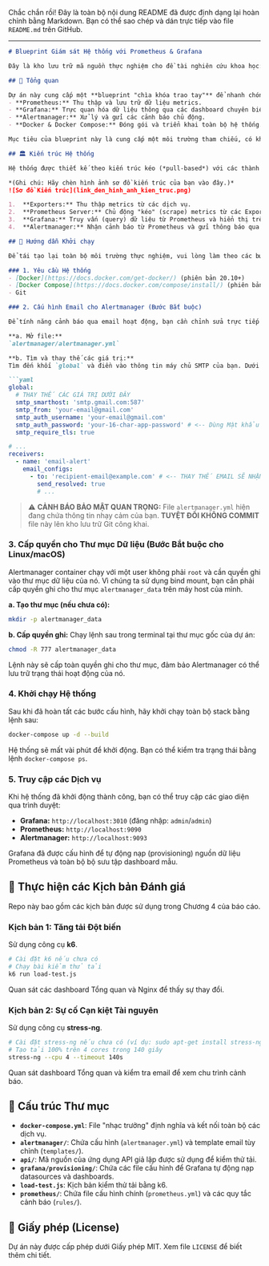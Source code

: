 Chắc chắn rồi! Đây là toàn bộ nội dung README đã được định dạng lại hoàn chỉnh bằng Markdown. Bạn có thể sao chép và dán trực tiếp vào file `README.md` trên GitHub.

---
```markdown
# Blueprint Giám sát Hệ thống với Prometheus & Grafana

Đây là kho lưu trữ mã nguồn thực nghiệm cho đề tài nghiên cứu khoa học: **"Ứng dụng Prometheus, Grafana trong Giám sát, Đánh giá Hiệu năng và Trạng thái của Hệ thống theo Thời gian thực"**.

## 📖 Tổng quan

Dự án này cung cấp một **blueprint "chìa khóa trao tay"** để nhanh chóng triển khai một hệ thống giám sát toàn diện cho một stack ứng dụng backend điển hình. Giải pháp sử dụng các công nghệ mã nguồn mở tiêu chuẩn ngành:
- **Prometheus:** Thu thập và lưu trữ dữ liệu metrics.
- **Grafana:** Trực quan hóa dữ liệu thông qua các dashboard chuyên biệt.
- **Alertmanager:** Xử lý và gửi các cảnh báo chủ động.
- **Docker & Docker Compose:** Đóng gói và triển khai toàn bộ hệ thống.

Mục tiêu của blueprint này là cung cấp một môi trường tham chiếu, có khả năng tái lập cao, phục vụ cho việc học tập, nghiên cứu và có thể làm nền tảng để phát triển cho các hệ thống trong thực tế.

## 🏛️ Kiến trúc Hệ thống

Hệ thống được thiết kế theo kiến trúc kéo (*pull-based*) với các thành phần được module hóa:

*(Ghi chú: Hãy chèn hình ảnh sơ đồ kiến trúc của bạn vào đây.)*
![Sơ đồ Kiến trúc](link_den_hinh_anh_kien_truc.png)

1.  **Exporters:** Thu thập metrics từ các dịch vụ.
2.  **Prometheus Server:** Chủ động "kéo" (scrape) metrics từ các Exporter.
3.  **Grafana:** Truy vấn (query) dữ liệu từ Prometheus và hiển thị trên các dashboard.
4.  **Alertmanager:** Nhận cảnh báo từ Prometheus và gửi thông báo qua các kênh đã cấu hình.

## 🚀 Hướng dẫn Khởi chạy

Để tái tạo lại toàn bộ môi trường thực nghiệm, vui lòng làm theo các bước sau.

### 1. Yêu cầu Hệ thống
- [Docker](https://docs.docker.com/get-docker/) (phiên bản 20.10+)
- [Docker Compose](https://docs.docker.com/compose/install/) (phiên bản V2+)
- Git

### 2. Cấu hình Email cho Alertmanager (Bước Bắt buộc)

Để tính năng cảnh báo qua email hoạt động, bạn cần chỉnh sửa trực tiếp file cấu hình của Alertmanager.

**a. Mở file:**
`alertmanager/alertmanager.yml`

**b. Tìm và thay thế các giá trị:**
Tìm đến khối `global` và điền vào thông tin máy chủ SMTP của bạn. Dưới đây là ví dụ sử dụng Gmail với Mật khẩu Ứng dụng:

```yaml
global:
  # THAY THẾ CÁC GIÁ TRỊ DƯỚI ĐÂY
  smtp_smarthost: 'smtp.gmail.com:587'
  smtp_from: 'your-email@gmail.com'
  smtp_auth_username: 'your-email@gmail.com'
  smtp_auth_password: 'your-16-char-app-password' # <-- Dùng Mật khẩu Ứng dụng của Google
  smtp_require_tls: true

# ...
receivers:
  - name: 'email-alert'
    email_configs:
      - to: 'recipient-email@example.com' # <-- THAY THẾ EMAIL SẼ NHẬN CẢNH BÁO
        send_resolved: true
        # ...
```

> ⚠️ **CẢNH BÁO BẢO MẬT QUAN TRỌNG:**
> File `alertmanager.yml` hiện đang chứa thông tin nhạy cảm của bạn. **TUYỆT ĐỐI KHÔNG COMMIT** file này lên kho lưu trữ Git công khai.

### 3. Cấp quyền cho Thư mục Dữ liệu (Bước Bắt buộc cho Linux/macOS)

Alertmanager container chạy với một user không phải `root` và cần quyền ghi vào thư mục dữ liệu của nó. Vì chúng ta sử dụng bind mount, bạn cần phải cấp quyền ghi cho thư mục `alertmanager_data` trên máy host của mình.

**a. Tạo thư mục (nếu chưa có):**
```bash
mkdir -p alertmanager_data
```

**b. Cấp quyền ghi:**
Chạy lệnh sau trong terminal tại thư mục gốc của dự án:
```bash
chmod -R 777 alertmanager_data
```
Lệnh này sẽ cấp toàn quyền ghi cho thư mục, đảm bảo Alertmanager có thể lưu trữ trạng thái hoạt động của nó.

### 4. Khởi chạy Hệ thống

Sau khi đã hoàn tất các bước cấu hình, hãy khởi chạy toàn bộ stack bằng lệnh sau:
```bash
docker-compose up -d --build
```
Hệ thống sẽ mất vài phút để khởi động. Bạn có thể kiểm tra trạng thái bằng lệnh `docker-compose ps`.

### 5. Truy cập các Dịch vụ

Khi hệ thống đã khởi động thành công, bạn có thể truy cập các giao diện qua trình duyệt:

- **Grafana:** `http://localhost:3010` (đăng nhập: `admin`/`admin`)
- **Prometheus:** `http://localhost:9090`
- **Alertmanager:** `http://localhost:9093`

Grafana đã được cấu hình để tự động nạp (provisioning) nguồn dữ liệu Prometheus và toàn bộ bộ sưu tập dashboard mẫu.

## 🔬 Thực hiện các Kịch bản Đánh giá

Repo này bao gồm các kịch bản được sử dụng trong Chương 4 của báo cáo.

### Kịch bản 1: Tăng tải Đột biến
Sử dụng công cụ **k6**.
```bash
# Cài đặt k6 nếu chưa có
# Chạy bài kiểm thử tải
k6 run load-test.js
```
Quan sát các dashboard Tổng quan và Nginx để thấy sự thay đổi.

### Kịch bản 2: Sự cố Cạn kiệt Tài nguyên
Sử dụng công cụ **stress-ng**.
```bash
# Cài đặt stress-ng nếu chưa có (ví dụ: sudo apt-get install stress-ng)
# Tạo tải 100% trên 4 cores trong 140 giây
stress-ng --cpu 4 --timeout 140s
```
Quan sát dashboard Tổng quan và kiểm tra email để xem chu trình cảnh báo.

## 📁 Cấu trúc Thư mục

- **`docker-compose.yml`**: File "nhạc trưởng" định nghĩa và kết nối toàn bộ các dịch vụ.
- **`alertmanager/`**: Chứa cấu hình (`alertmanager.yml`) và template email tùy chỉnh (`templates/`).
- **`api/`**: Mã nguồn của ứng dụng API giả lập được sử dụng để kiểm thử tải.
- **`grafana/provisioning/`**: Chứa các file cấu hình để Grafana tự động nạp datasources và dashboards.
- **`load-test.js`**: Kịch bản kiểm thử tải bằng k6.
- **`prometheus/`**: Chứa file cấu hình chính (`prometheus.yml`) và các quy tắc cảnh báo (`rules/`).

## 📄 Giấy phép (License)
Dự án này được cấp phép dưới Giấy phép MIT. Xem file `LICENSE` để biết thêm chi tiết.
